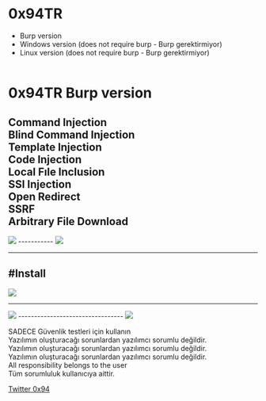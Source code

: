 
# 0x94TR

- Burp version<br>
- Windows version (does not require burp - Burp gerektirmiyor)<br>
- Linux version (does not require burp - Burp gerektirmiyor)<br><br>

# 0x94TR Burp version<br>
Command Injection<br>
Blind Command Injection<br>
Template Injection<br>
Code Injection<br>
Local Fıle Inclusion<br>
SSI Injection<br>
Open Redirect<br>
SSRF<br>
Arbitrary File Download<br>
-----------

<img src="https://raw.githubusercontent.com/antichown/0x94TR/master/watch.gif">
-----------
<img src="https://raw.githubusercontent.com/antichown/0x94TR/master/watch2.gif">

-------------
#Install
-----------------------------
<img src="https://raw.githubusercontent.com/antichown/0x94TR/master/94_1.png">

---------------------------------

<img src="https://raw.githubusercontent.com/antichown/0x94TR/master/94_2.png">
---------------------------------

<img src="https://raw.githubusercontent.com/antichown/0x94TR/master/94_3.png">


SADECE Güvenlik testleri için kullanın<br>
Yazılımın oluşturacağı sorunlardan yazılımcı sorumlu değildir.<br>
Yazılımın oluşturacağı sorunlardan yazılımcı sorumlu değildir.<br>
Yazılımın oluşturacağı sorunlardan yazılımcı sorumlu değildir.<br>
All responsibility belongs to the user<br>
Tüm sorumluluk kullanıcıya aittir.<br>


<a href="https://twitter.com/0x94">Twitter 0x94</a>
